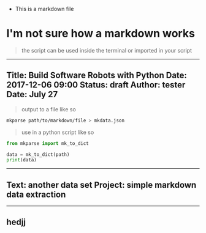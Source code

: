* This is a markdown file
# I'm not sure how a markdown works

> the script can be used inside the terminal
> or imported in your script
---
Title: Build Software Robots with Python
Date: 2017-12-06 09:00
Status: draft
Author: tester
Date: July 27
---

> output to a file like so

~~~bash
mkparse path/to/markdown/file > mkdata.json
~~~

> use in a python script like so
~~~python
from mkparse import mk_to_dict

data = mk_to_dict(path)
print(data)
~~~

---
Text: another data set
Project: simple markdown data extraction
---

---
hedjj
---
